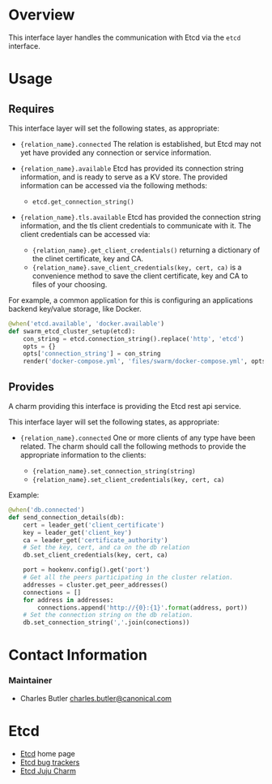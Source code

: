 # Overview

This interface layer handles the communication with Etcd via the `etcd`
interface.

# Usage

## Requires

This interface layer will set the following states, as appropriate:

  * `{relation_name}.connected` The relation is established, but Etcd may not
  yet have provided any connection or service information.

  * `{relation_name}.available` Etcd has provided its connection string
    information, and is ready to serve as a KV store.
    The provided information can be accessed via the following methods:
      * `etcd.get_connection_string()`
  * `{relation_name}.tls.available` Etcd has provided the connection string
    information, and the tls client credentials to communicate with it.
    The client credentials can be accessed via:
    * `{relation_name}.get_client_credentials()` returning a dictionary of
       the clinet certificate, key and CA.
    * `{relation_name}.save_client_credentials(key, cert, ca)` is a convenience
      method to save the client certificate, key and CA to files of your
      choosing.


For example, a common application for this is configuring an applications
backend key/value storage, like Docker.

```python
@when('etcd.available', 'docker.available')
def swarm_etcd_cluster_setup(etcd):
    con_string = etcd.connection_string().replace('http', 'etcd')
    opts = {}
    opts['connection_string'] = con_string
    render('docker-compose.yml', 'files/swarm/docker-compose.yml', opts)

```


## Provides

A charm providing this interface is providing the Etcd rest api service.

This interface layer will set the following states, as appropriate:

  * `{relation_name}.connected` One or more clients of any type have
    been related. The charm should call the following methods to provide the
    appropriate information to the clients:

    * `{relation_name}.set_connection_string(string)`
    * `{relation_name}.set_client_credentials(key, cert, ca)`

Example:

```python
@when('db.connected')
def send_connection_details(db):
    cert = leader_get('client_certificate')
    key = leader_get('client_key')
    ca = leader_get('certificate_authority')
    # Set the key, cert, and ca on the db relation
    db.set_client_credentials(key, cert, ca)

    port = hookenv.config().get('port')
    # Get all the peers participating in the cluster relation.
    addresses = cluster.get_peer_addresses()
    connections = []
    for address in addresses:
        connections.append('http://{0}:{1}'.format(address, port))
    # Set the connection string on the db relation.
    db.set_connection_string(','.join(conections))
```


# Contact Information

### Maintainer
- Charles Butler <charles.butler@canonical.com>


# Etcd

- [Etcd](https://coreos.com/etcd/) home page
- [Etcd bug trackers](https://github.com/coreos/etcd/issues)
- [Etcd Juju Charm](http://jujucharms.com/?text=etcd)
